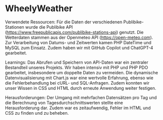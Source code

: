 # WheelyWeather
 
Verwendete Ressourcen: 
Für die Daten der verschiedenen Publibike-Stationen wurde die Publibike API (https://www.freepublicapis.com/publibike-stations-api) genutzt. Die Wetterdaten stammen aus der Openmeteo API (https://open-meteo.com). Zur Verarbeitung von Datums- und Zeitwerten kamen PHP DateTime und MySQL zum Einsatz. Zudem haben wir mit GitHub Copilot und ChatGPT-4 gearbeitet.

Learnings: 
Das Abrufen und Speichern von API-Daten war ein zentraler Bestandteil unseres Projekts. Wir haben intensiv mit PHP und PHP PDO gearbeitet, insbesondere um doppelte Daten zu vermeiden. Die dynamische Datenvisualisierung mit Chart.js war eine wertvolle Erfahrung, ebenso wie die Fehlerbehandlung bei cURL- und SQL-Anfragen. Zudem konnten wir unser Wissen in CSS und HTML durch erneute Anwendung weiter festigen.

Herausforderungen: 
Der Umgang mit mehrfachen Datensätzen pro Tag und die Berechnung von Tagesdurchschnittswerten stellte eine Herausforderung dar. 
Zudem war es zeitaufwendig, Fehler im HTML und CSS zu finden und zu beheben. 
